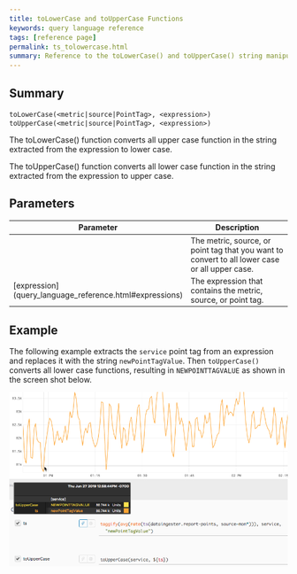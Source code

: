 ```yaml
---
title: toLowerCase and toUpperCase Functions
keywords: query language reference
tags: [reference page]
permalink: ts_tolowercase.html
summary: Reference to the toLowerCase() and toUpperCase() string manipulation functions
---
```

## Summary
```
toLowerCase(<metric|source|PointTag>, <expression>)
toUpperCase(<metric|source|PointTag>, <expression>)
```
The toLowerCase() function converts all upper case function in the string extracted from the expression to lower case.

The toUpperCase() function converts all lower case function in the string extracted from the expression to upper case.

## Parameters
<table style="width: 100%;">
<tbody>
<thead>
<tr><th width="20%">Parameter</th><th width="80%">Description</th></tr>
</thead>
<tr>
<td markdown="span"><metric|source|PointTag></td>
<td>The metric, source, or point tag that you want to convert to all lower case or all upper case.</td></tr><tr>
<td markdown="span"> [expression](query_language_reference.html#expressions)</td>
<td>The expression that contains the metric, source, or point tag.</td></tr>
</tbody>
</table>


## Example

The following example extracts the `service` point tag from an expression and replaces it with the string `newPointTagValue`. Then `toUpperCase()` converts all lower case functions, resulting in `NEWPOINTTAGVALUE` as shown in the screen shot below.


![ts toLowerCase](images/ts_to_upper_case.png)

